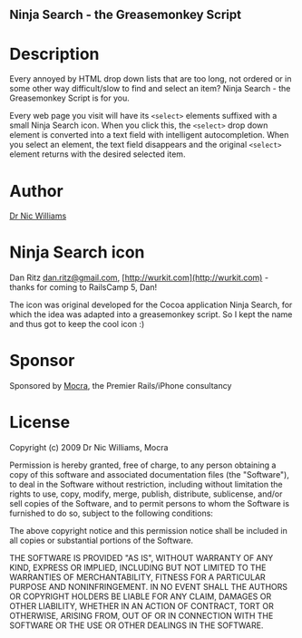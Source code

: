 Ninja Search - the Greasemonkey Script
--------------------------------------

Description
===========

Every annoyed by HTML drop down lists that are too long, not ordered or in some other way difficult/slow to find and select an item? Ninja Search - the Greasemonkey Script is for you.

Every web page you visit will have its `<select>` elements suffixed with a small Ninja Search icon. When you click this, the `<select>` drop down element is converted into a text field with intelligent autocompletion. When you select an element, the text field disappears and the original `<select>` element returns with the desired selected item.


Author
======

[Dr Nic Williams](http://drnicwilliams)

Ninja Search icon
=================

Dan Ritz [dan.ritz@gmail.com](mailto:&#x64;&#x61;&#x6E;&#x2E;&#x72;&#x69;&#x74;&#x7A;&#x40;&#x67;&#x6D;&#x61;&#x69;&#x6C;&#x2E;&#x63;&#x6F;&#x6D;), [http://wurkit.com](http://wurkit.com) - thanks for coming to RailsCamp 5, Dan! 

The icon was original developed for the Cocoa application Ninja Search, for which the idea was adapted into a greasemonkey script. So I kept the name and thus got to keep the cool icon :)

Sponsor
=======

Sponsored by [Mocra](http://mocra.com/), the Premier Rails/iPhone consultancy

License
=======

Copyright (c) 2009 Dr Nic Williams, Mocra

Permission is hereby granted, free of charge, to any person obtaining
a copy of this software and associated documentation files (the
"Software"), to deal in the Software without restriction, including
without limitation the rights to use, copy, modify, merge, publish,
distribute, sublicense, and/or sell copies of the Software, and to
permit persons to whom the Software is furnished to do so, subject to
the following conditions:

The above copyright notice and this permission notice shall be
included in all copies or substantial portions of the Software.

THE SOFTWARE IS PROVIDED "AS IS", WITHOUT WARRANTY OF ANY KIND,
EXPRESS OR IMPLIED, INCLUDING BUT NOT LIMITED TO THE WARRANTIES OF
MERCHANTABILITY, FITNESS FOR A PARTICULAR PURPOSE AND
NONINFRINGEMENT. IN NO EVENT SHALL THE AUTHORS OR COPYRIGHT HOLDERS BE
LIABLE FOR ANY CLAIM, DAMAGES OR OTHER LIABILITY, WHETHER IN AN ACTION
OF CONTRACT, TORT OR OTHERWISE, ARISING FROM, OUT OF OR IN CONNECTION
WITH THE SOFTWARE OR THE USE OR OTHER DEALINGS IN THE SOFTWARE.